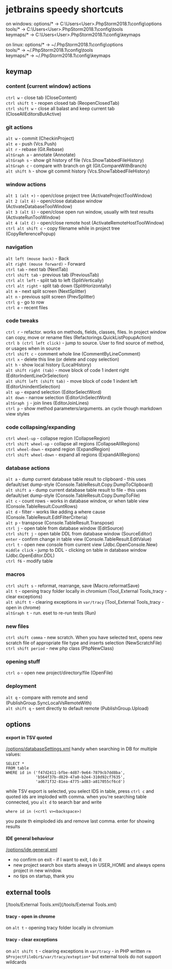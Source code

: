 # jetbrains speedy shortcuts
on windows:
options/* -> C:\Users\<User>\.PhpStorm2018.1\config\options <br />
tools/* -> C:\Users\<User>\.PhpStorm2018.1\config\tools <br />
keymaps/* -> C:\Users\<User>\.PhpStorm2018.1\config\keymaps <br />

on linux:
options/* -> ~/.PhpStorm2018.1\config\options <br />
tools/* -> ~/.PhpStorm2018.1\config\tools <br />
keymaps/* -> ~/.PhpStorm2018.1\config\keymaps <br />

## keymap
### content (current window) actions
`ctrl w` - close tab (CloseContent) <br />
`ctrl shift t` - reopen closed tab (ReopenClosedTab) <br />
`ctrl shift w` - close all balast and keep current tab (CloseAllEditorsButActive) <br />

### git actions <br />
`alt w` - commit (CheckinProject) <br />
`alt e` - push (Vcs.Push) <br />
`alt r` - rebase (Git.Rebase) <br />
`altGraph a` - annotate (Annotate) <br/>
`altGraph s` - show git history of file (Vcs.ShowTabbedFileHistory) <br/>
`altGraph c` - compare with branch on git (Git.CompareWithBranch)<br />
`alt shift h` - show git commit history (Vcs.ShowTabbedFileHistory) <br />

### window actions <br />
`alt 1 (alt +)` - open/close project tree (ActivateProjectToolWindow) <br />
`alt 2 (alt ě)` - open/close database window (ActivateDatabaseToolWindow) <br />
`alt 3 (alt š)` - open/close open run window, usually with test results (ActivateRunToolWindow) <br />
`alt 4 (alt č)` - open/close remote host (ActivateRemoteHostToolWindow) <br />
`ctrl alt shift c` - copy filename while in project tree (CopyReferencePopup) <br />

### navigation <br />
`alt left (mouse back)` - Back <br />
`alt right (mouse forward)` - Forward <br />
`ctrl tab` - next tab (NextTab) <br />
`ctrl shift tab` - previous tab (PreviousTab) <br />
`ctrl alt left` - split tab to left (SplitVertically) <br />
`ctrl alt right` - split tab down (SplitHorizontally) <br />
`alt m` - next split screen (NextSplitter) <br />
`alt n` - previous split screen (PrevSplitter) <br />
`ctrl g` - go to row <br />
`ctrl e` - recent files <br />

### code tweaks <br />
`ctrl r` - refactor. works on methods, fields, classes, files. In project window can copy, move or rename files (Refactorings.QuickListPopupAction) <br />
`ctrl b (ctrl left click)` - jump to source. User to find source of method, or usages when in source <br />
`ctrl shift c` - comment whole line (CommentByLineComment) <br />
`ctrl x` - delete this line (or delete and copy selection) <br />
`alt h` - show local history (LocalHistory) <br />
`alt shift right (tab)` - move block of code 1 indent right (EditorIndentLineOrSelection) <br />
`alt shift left (shift tab)` - move block of code 1 indent left (EditorUnindentSelection) <br />
`alt up` - expand selection (EditorSelectWord) <br />
`alt down` - narrow selection (EditorUnSelectWord) <br />
`altGraph j` - join lines (EditorJoinLines) <br/>
`ctrl p` - show method parameters/arguments. an cycle though markdown view styles <br />

### code collapsing/expanding
`ctrl wheel-up` - collapse region (CollapseRegion) <br />
`ctrl shift wheel-up` - collapse all regions (CollapseAllRegions) <br />
`ctrl wheel-down` - expand region (ExpandRegion) <br />
`ctrl shift wheel-down` - expand all regions (ExpandAllRegions) <br />

### database actions <br />
`alt a` - dump current database table result to clipboard - this uses default/set dump-style (Console.TableResult.Copy.DumpToClipboard) <br />
`alt shift a` - dump current database table result  to file - this uses default/set dump-style (Console.TableResult.Copy.DumpToFile) <br />
`alt c` - count rows - works in database window, or when table view (Console.TableResult.CountRows) <br />
`alt d` - filter - works like adding a where cause (Console.TableResult.EditFilterCriteria) <br />
`alt p` - transpose (Console.TableResult.Transpose) <br />
`ctrl j` - open table from database window (EditSource) <br />
`ctrl shift j` - open table DDL from database window (SourceEditor) <br />
`enter` - confirm change in table view (Console.TableResult.EditValue) <br />
`ctrl t` - open new console from current view (Jdbc.OpenConsole.New) <br />
`middle click` - jump to DDL - clicking on table in database window (Jdbc.OpenEditor.DDL) <br />
`ctrl f6` - modify table <br />

### macros <br />
`ctrl shift s` - reformat, rearrange, save (Macro.reformatSave) <br />
`alt t` - opening tracy folder locally in chromium (Tool_External Tools_tracy - clear exceptions) <br />
`alt shift t` - clearing exceptions in `var/tracy` (Tool_External Tools_tracy - open in chrome) <br />
`altGraph t` - run. eset to re-run tests (Run) <br />

### new files <br />
`ctrl shift comma` - new scratch. When you have selected text, opens new scratch file of appropriate file type and inserts selection (NewScratchFile) <br />
`ctrl shift period` - new php class (PhpNewClass) <br />

### opening stuff <br />
`ctrl o` - open new project/directory/file (OpenFile) <br />

### deployment <br />
`alt q` - compare with remote and send (PublishGroup.SyncLocalVsRemoteWith) <br />
`alt shift q` - sent directly to default remote (PublishGroup.Upload) <br />

## options

#### export in TSV quoted
[/options/databaseSettings.xml](/options/databaseSettings.xml)
handy when searching in DB for multiple values:  
```mysql
SELECT * 
FROM table 
WHERE id in ('f47d2411-bfbe-4d87-9e64-7879cb7dd8ba',
             'b564f37b-d829-47a0-b2e4-310d92cf7635',
             'ad671f32-81ea-4775-ad83-a817055cf6cd')
```

while TSV export is selected, you select IDS in table, press `ctrl c` and quoted ids are imploded with comma. when you're searching table connected, you `alt d` to search bar and write  
```mysql
where id in (<crtl v><backspace>)
```
you paste th eimploded ids and remove last comma. enter for showing results

#### IDE general behaviour
[/options/ide.general.xml](/options/ide.general.xml)

* no confirm on exit - if I want to exit, I do it
* new project search box starts always in USER_HOME and always opens project in new window.
* no tips on startup, thank you

## external tools
[/tools/External Tools.xml](/tools/External Tools.xml)

#### tracy - open in chrome
on `alt t` - opening tracy folder locally in chromium

#### tracy - clear exceptions
on `alt shift t` - clearing exceptions in `var/tracy` - in PHP written `rm $ProjectFileDir$/var/tracy/exteption*` but external tools do not support wildcards  
